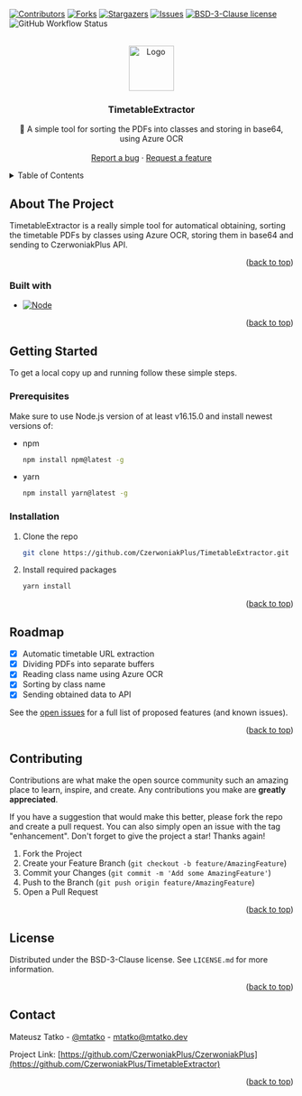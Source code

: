 [![Contributors][contributors-shield]][contributors-url]
[![Forks][forks-shield]][forks-url]
[![Stargazers][stars-shield]][stars-url]
[![Issues][issues-shield]][issues-url]
[![BSD-3-Clause license][license-shield]][license-url]
![GitHub Workflow Status](https://img.shields.io/github/workflow/status/CzerwoniakPlus/TimetableExtractor/Build%20Node.js%20(yarn)?style=for-the-badge)

<!-- PROJECT LOGO -->
<br />
<div align="center">
  <a href="https://github.com/CzerwoniakPlus/CzerwoniakPlus">
    <img src="https://lydia.czerwoniakplus.pl/assets/CzerwoniakPlus/CzerwoniakPlus-circle.png"  alt="Logo" width="80" height="80">
  </a>

<h3 align="center">TimetableExtractor</h3>

  <p align="center">
    📅 A simple tool for sorting the PDFs into classes and storing in base64, using Azure OCR
    <br />
    <br />
    <a href="https://github.com/CzerwoniakPlus/TimetableExtractor/issues">Report a bug</a>
    ·
    <a href="https://github.com/CzerwoniakPlus/TimetableExtractor/issues">Request a feature</a>
  </p>
</div>

<!-- TABLE OF CONTENTS -->
<details>
  <summary>Table of Contents</summary>
  <ol>
    <li>
      <a href="#about-the-project">About the project</a>
      <ul>
        <li><a href="#built-with">Built with</a></li>
      </ul>
    </li>
    <li>
      <a href="#getting-started">Getting started</a>
      <ul>
        <li><a href="#prerequisites">Prerequisites</a></li>
        <li><a href="#installation">Installation</a></li>
      </ul>
    </li>
    <li><a href="#roadmap">Roadmap</a></li>
    <li><a href="#contributing">Contributing</a></li>
    <li><a href="#license">License</a></li>
    <li><a href="#contact">Contact</a></li>
  </ol>
</details>

<!-- ABOUT THE PROJECT -->

## About The Project

TimetableExtractor is a really simple tool for automatical obtaining, sorting the timetable PDFs by classes using Azure OCR, storing them in base64 and sending to CzerwoniakPlus API.

<p align="right">(<a href="#readme-top">back to top</a>)</p>

### Built with

- [![Node][node.js]][node-url]

<p align="right">(<a href="#readme-top">back to top</a>)</p>

<!-- GETTING STARTED -->

## Getting Started

To get a local copy up and running follow these simple steps.

### Prerequisites

Make sure to use Node.js version of at least v16.15.0 and install newest versions of:

- npm

  ```sh
  npm install npm@latest -g
  ```

- yarn

  ```sh
  npm install yarn@latest -g
  ```

### Installation

1. Clone the repo

   ```sh
   git clone https://github.com/CzerwoniakPlus/TimetableExtractor.git
   ```

2. Install required packages

   ```sh
   yarn install
   ```

<p align="right">(<a href="#readme-top">back to top</a>)</p>

<!-- ROADMAP -->

## Roadmap

- [x] Automatic timetable URL extraction
- [x] Dividing PDFs into separate buffers
- [x] Reading class name using Azure OCR
- [x] Sorting by class name
- [x] Sending obtained data to API

See the [open issues](https://github.com/CzerwoniakPlus/TimetableExtractor/issues) for a full list of proposed features (and known issues).

<p align="right">(<a href="#readme-top">back to top</a>)</p>

<!-- CONTRIBUTING -->

## Contributing

Contributions are what make the open source community such an amazing place to learn, inspire, and create. Any contributions you make are **greatly appreciated**.

If you have a suggestion that would make this better, please fork the repo and create a pull request. You can also simply open an issue with the tag "enhancement".
Don't forget to give the project a star! Thanks again!

1. Fork the Project
2. Create your Feature Branch (`git checkout -b feature/AmazingFeature`)
3. Commit your Changes (`git commit -m 'Add some AmazingFeature'`)
4. Push to the Branch (`git push origin feature/AmazingFeature`)
5. Open a Pull Request

<p align="right">(<a href="#readme-top">back to top</a>)</p>

<!-- LICENSE -->

## License

Distributed under the BSD-3-Clause license. See `LICENSE.md` for more information.

<p align="right">(<a href="#readme-top">back to top</a>)</p>

<!-- CONTACT -->

## Contact

Mateusz Tatko - [@mtatko](https://linkedin.com/in/mtatko) - mtatko@mtatko.dev

Project Link: [https://github.com/CzerwoniakPlus/CzerwoniakPlus](https://github.com/CzerwoniakPlus/TimetableExtractor)

<p align="right">(<a href="#readme-top">back to top</a>)</p>

<!-- MARKDOWN LINKS & IMAGES -->
<!-- https://www.markdownguide.org/basic-syntax/#reference-style-links -->

[contributors-shield]: https://img.shields.io/github/contributors/CzerwoniakPlus/TimetableExtractor.svg?style=for-the-badge
[contributors-url]: https://github.com/CzerwoniakPlus/TimetableExtractor/graphs/contributors
[forks-shield]: https://img.shields.io/github/forks/CzerwoniakPlus/TimetableExtractor.svg?style=for-the-badge
[forks-url]: https://github.com/CzerwoniakPlus/TimetableExtractor/network/members
[stars-shield]: https://img.shields.io/github/stars/CzerwoniakPlus/TimetableExtractor.svg?style=for-the-badge
[stars-url]: https://github.com/CzerwoniakPlus/TimetableExtractor/stargazers
[issues-shield]: https://img.shields.io/github/issues/CzerwoniakPlus/TimetableExtractor.svg?style=for-the-badge
[issues-url]: https://github.com/CzerwoniakPlus/TimetableExtractor/issues
[license-shield]: https://img.shields.io/github/license/CzerwoniakPlus/TimetableExtractor.svg?style=for-the-badge
[license-url]: https://github.com/CzerwoniakPlus/TimetableExtractor/blob/master/LICENSE.md

<!---->

[node.js]: https://img.shields.io/badge/-Node.js-333333?style=for-the-badge&logo=node.js
[node-url]: https://nodejs.org/
[react.js]: https://img.shields.io/badge/React-20232A?style=for-the-badge&logo=react&logoColor=61DAFB
[react-url]: https://reactjs.org/
[react-native]: https://img.shields.io/badge/-React%20Native-%2320232a?style=for-the-badge&logo=react
[react-native-url]: https://reactnative.dev/
[webpack]: https://img.shields.io/badge/Webpack-2ea44f?style=for-the-badge&logo=webpack&logoColor=ffffff
[webpack-url]: https://webpack.js.org/
